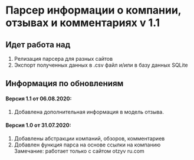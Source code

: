 # Парсер информации о компании, отзывах и комментариях v 1.1
## Идет работа над
1. Релизация парсера для разных сайтов
2. Экспорт полученных данных в .csv файл и/или в базу данных SQLite

## Информация по обновлениям
#### Версия 1.1 от 06.08.2020:
1. Добавлена дополнительная информация в модель отзыва.
#### Версия 1.0 от 31.07.2020:
1. Добавлены абстракции компаний, обзоров, комментариев
2. Добавлен функция парса на основе ссылки на компанию
Замечание: работает только с сайтом otzyv ru.com
